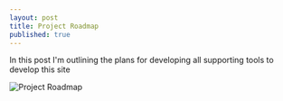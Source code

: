 ```yaml
---
layout: post
title: Project Roadmap
published: true
---
```


In this post I'm outlining the plans for developing all supporting tools to develop this site

![Project Roadmap](https://trello.com/b/IP34qsd1 "Project Roadmap")
